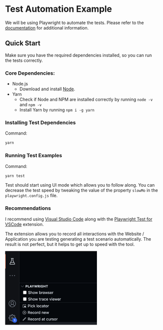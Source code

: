 # Test Automation Example

We will be using Playwright to automate the tests. Please refer to the [documentation](https://playwright.dev/docs/intro) for additional information.

## Quick Start

Make sure you have the required dependencies installed, so you can run the tests correctly.

### Core Dependencies:

- Node.js
  - Download and install [Node](https://nodejs.org/en).
- Yarn
  - Check if Node and NPM are installed correctly by running `node -v` and `npm -v`
  - Install Yarn by running `npm i -g yarn`

### Installing Test Dependencies

Command:

```bash
yarn
```

### Running Test Examples

Command:

```bash
yarn test
```

Test should start using UI mode which allows you to follow along.
You can decrease the test speed by tweaking the value of the property `slowMo` in the `playwright.config.js` file.

### Recommendations

I recommend using [Visual Studio Code](https://code.visualstudio.com/) along with the [Playwright Test for VSCode](https://marketplace.visualstudio.com/items?itemName%253Dms-playwright.playwright) extension.

The extension allows you to record all interactions with the Website / Application you are testing generating a test scenario automatically.
The result is not perfect, but it helps to get up to speed with the tool.

<img title="Record new" alt="Playwright Test for VSCode" width=300 src="assets/plugin.png">
